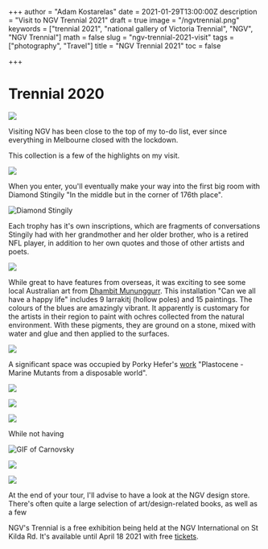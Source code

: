 +++
author = "Adam Kostarelas"
date = 2021-01-29T13:00:00Z
description = "Visit to NGV Trennial 2021"
draft = true
image = "/ngvtrennial.png"
keywords = ["trennial 2021", "national gallery of Victoria Trennial", "NGV", "NGV Trennial"]
math = false
slug = "ngv-trennial-2021-visit"
tags = ["photography", "Travel"]
title = "NGV Trennial 2021"
toc = false

+++
# Trennial 2020

![](/uploads/ngvtrennial.png)

Visiting NGV has been close to the top of my to-do list, ever since everything in Melbourne closed with the lockdown.

This collection is a few of the highlights on my visit.

![](/uploads/_dsf2414.jpg)

When you enter, you'll eventually make your way into the first big room with Diamond Stingily "In the middle but in the corner of 176th place".

![Diamond Stingily](/uploads/_dsf2345.jpg "In the Middle but in the corner of 176th place")

Each trophy has it's own inscriptions, which are fragments of conversations Stingily had with her grandmother and her older brother, who is a retired NFL player, in addition to her own quotes and those of other artists and poets.

![](/uploads/_dsf2347.jpg)

While great to have features from overseas, it was exciting to see some local Australian art from [Dhambit Mununggurr](https://www.ngv.vic.gov.au/exhibition/triennial-2020/#DhambitMununggurr "NGV exhibit info"). This installation "Can we all have a happy life" includes 9  larrakitj (hollow poles) and 15 paintings. The colours of the blues are amazingly vibrant. It apparently is customary for the artists in their region to paint with ochres collected from the natural environment. With these pigments, they are ground on a stone, mixed with water and glue and then applied to the surfaces.

![](/uploads/_dsf2356.jpg)

A significant space was occupied by Porky Hefer's [work](https://youtu.be/PZvrdD_wW78 "youtube interview") "Plastocene - Marine Mutants from a disposable world".

![](/uploads/_dsf2395.jpg)

![](/uploads/_dsf2405.jpg)

![](/uploads/_dsf2535.jpg)

While not having

![GIF of Carnovsky](/uploads/wall.gif "Carnovsky Extinctions")

![](/uploads/_dsf2577.jpg)

![](/uploads/_dsf2579.jpg)

At the end of your tour, I'll advise to have a look at the NGV design store. There's often quite a large selection of art/design-related books, as well as a few

NGV's Trennial is a free exhibition being held at the NGV International on St Kilda Rd. It's available until April 18 2021 with free [tickets](https://www.ngv.vic.gov.au/exhibition/triennial-2020/ "Trennial tickets").